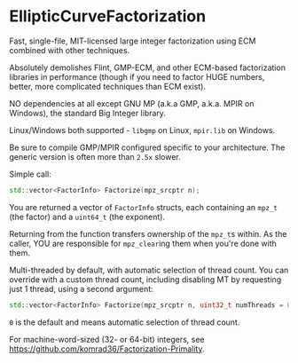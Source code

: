 # EllipticCurveFactorization
Fast, single-file, MIT-licensed large integer factorization using ECM combined with other techniques.

Absolutely demolishes Flint, GMP-ECM, and other ECM-based factorization libraries in performance (though if you need to factor HUGE numbers, better, more complicated techniques than ECM exist).

NO dependencies at all except GNU MP (a.k.a GMP, a.k.a. MPIR on Windows), the standard Big Integer library.

Linux/Windows both supported - `libgmp` on Linux, `mpir.lib` on Windows.

Be sure to compile GMP/MPIR configured specific to your architecture. The generic version is often more than `2.5x` slower.

Simple call:

```cpp
std::vector<FactorInfo> Factorize(mpz_srcptr n);
```

You are returned a vector of `FactorInfo` structs, each containing an `mpz_t` (the factor) and a `uint64_t` (the exponent).

Returning from the function transfers ownership of the `mpz_t`s within. As the caller, YOU are responsible for `mpz_clear`ing them when you're done with them.

Multi-threaded by default, with automatic selection of thread count. You can override with a custom thread count, including disabling MT by requesting just 1 thread, using a second argument:

```cpp
std::vector<FactorInfo> Factorize(mpz_srcptr n, uint32_t numThreads = 0);
```

`0` is the default and means automatic selection of thread count.

For machine-word-sized (32- or 64-bit) integers, see https://github.com/komrad36/Factorization-Primality.
